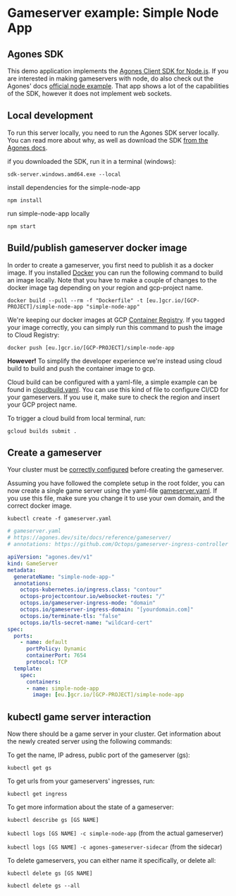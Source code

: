 # Gameserver example: Simple Node App 

## Agones SDK
This demo application implements the [Agones Client SDK for Node.js](https://agones.dev/site/docs/guides/client-sdks/nodejs/). If you are interested in making gameservers with node, do also check out the Agones' docs [official node example](https://agones.dev/site/docs/tutorials/simple-gameserver-nodejs/). That app shows a lot of the capabilities of the SDK, however it does not implement web sockets.


## Local development
To run this server locally, you need to run the Agones SDK server locally. You can read more about why, as well as download the SDK [from the Agones docs](https://agones.dev/site/docs/guides/client-sdks/local/). 

if you downloaded the SDK, run it in a terminal (windows): 
```
sdk-server.windows.amd64.exe --local
``` 

install dependencies for the simple-node-app
```
npm install
```

run simple-node-app locally
```
npm start
```


## Build/publish gameserver docker image
In order to create a gameserver, you first need to publish it as a docker image. If you installed [Docker](https://www.docker.com/) you can run the following command to build an image locally. Note that you have to make a couple of changes to the docker image tag depending on your region and gcp-project name.

```
docker build --pull --rm -f "Dockerfile" -t [eu.]gcr.io/[GCP-PROJECT]/simple-node-app "simple-node-app"
```

We're keeping our docker images at GCP [Container Registry](https://console.cloud.google.com/gcr/images). If you tagged your image correctly, you can simply run this command to push the image to Cloud Registry:

```
docker push [eu.]gcr.io/[GCP-PROJECT]/simple-node-app
```

**However!** To simplify the developer experience we're instead using cloud build to build and push the container image to gcp.

Cloud build can be configured with a yaml-file, a simple example can be found in [cloudbuild.yaml](cloudbuild.yaml). You can use this kind of file to configure CI/CD for your gameservers. If you use it, make sure to check the region and insert your GCP project name.

To trigger a cloud build from local terminal, run:
```
gcloud builds submit .
```

## Create a gameserver 
Your cluster must be [correctly configured](../../README.md#step-by-step-instructions) before creating the gameserver.

Assuming you have followed the complete setup in the root folder, you can now create a single game server using the yaml-file [gameserver.yaml](gameserver.yaml). If you use this file, make sure you change it to use your own domain, and the correct docker image.

`kubectl create -f gameserver.yaml`

```yaml
# gameserver.yaml
# https://agones.dev/site/docs/reference/gameserver/
# annotations: https://github.com/Octops/gameserver-ingress-controller

apiVersion: "agones.dev/v1"
kind: GameServer
metadata:
  generateName: "simple-node-app-"
  annotations: 
    octops-kubernetes.io/ingress.class: "contour" 
    octops-projectcontour.io/websocket-routes: "/" 
    octops.io/gameserver-ingress-mode: "domain"
    octops.io/gameserver-ingress-domain: "[yourdomain.com]" 
    octops.io/terminate-tls: "false"
    octops.io/tls-secret-name: "wildcard-cert"
spec:
  ports:
    - name: default
      portPolicy: Dynamic
      containerPort: 7654
      protocol: TCP
  template:
    spec:
      containers:
      - name: simple-node-app
        image: [eu.]gcr.io/[GCP-PROJECT]/simple-node-app
```

## kubectl game server interaction
Now there should be a game server in your cluster. Get information about the newly created server using the following commands:

To get the name, IP adress, public port of the gameserver (gs):

`kubectl get gs`

To get urls from your gameservers' ingresses, run:

`kubectl get ingress`

To get more information about the state of a gameserver:

`kubectl describe gs [GS NAME]`

`kubectl logs [GS NAME] -c simple-node-app` (from the actual gameserver)

`kubectl logs [GS NAME] -c agones-gameserver-sidecar` (from the sidecar)

To delete gameservers, you can either name it specifically, or delete all:

`kubectl delete gs [GS NAME]`

`kubectl delete gs --all`
